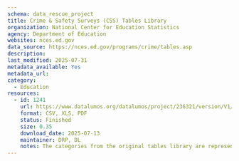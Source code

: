 ```yaml
---
schema: data_rescue_project 
title: Crime & Safety Surveys (CSS) Tables Library
organization: National Center for Education Statistics
agency: Department of Education
websites: nces.ed.gov
data_source: https://nces.ed.gov/programs/crime/tables.asp
description: 
last_modified: 2025-07-31
metadata_available: Yes
metadata_url: 
category:
  - Education 
resources:
  - id: 1241
    url: https://www.datalumos.org/datalumos/project/236321/version/V1/view
    format: CSV, XLS, PDF
    status: Finished
    size: 0.35
    download_date: 2025-07-13
    maintainer: DRP, DL
    notes: The categories from the original tables library are represented as folders. Each table has its own folder within the category folders. Each table has an excel (XLS) and excel SE file associated with it. The catalog CSV in the top level folder provides a crosswalk between the original table names and the current folder names.Additionally, there are folders for Questionnaires and Reports from the SCS and SSOCS, which were downloaded from the NCES website. There is also a folder of SSOCS data users manuals, also downloaded from the NCES resource library. The SCS users manuals are already available in ICPSR, see listing here https://nces.ed.gov/programs/crime/scs/data/.
---
```

